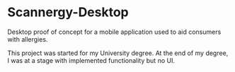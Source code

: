 # Scannergy-Desktop
Desktop proof of concept for a mobile application used to aid consumers with allergies.

This project was started for my University degree. At the end of my degree, I was at a stage with implemented functionality but no UI.
